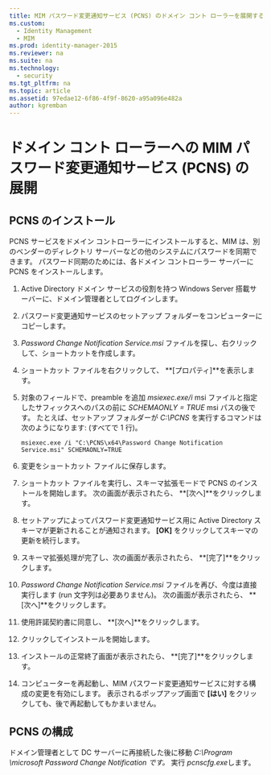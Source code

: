 ```yaml
---
title: MIM パスワード変更通知サービス (PCNS) のドメイン コント ローラーを展開する |Microsoft Identity Manager
ms.custom:
  - Identity Management
  - MIM
ms.prod: identity-manager-2015
ms.reviewer: na
ms.suite: na
ms.technology:
  - security
ms.tgt_pltfrm: na
ms.topic: article
ms.assetid: 97edae12-6f86-4f9f-8620-a95a096e482a
author: kgremban
---
```

# ドメイン コント ローラーへの MIM パスワード変更通知サービス (PCNS) の展開

## PCNS のインストール
PCNS サービスをドメイン コントローラーにインストールすると、MIM は、別のベンダーのディレクトリ サーバーなどの他のシステムにパスワードを同期できます。 パスワード同期のためには、各ドメイン コントローラー サーバーに PCNS をインストールします。

1.  Active Directory ドメイン サービスの役割を持つ Windows Server 搭載サーバーに、ドメイン管理者としてログインします。

2.  パスワード変更通知サービスのセットアップ フォルダーをコンピューターにコピーします。

3.   *Password Change Notification Service.msi* ファイルを探し、右クリックして、ショートカットを作成します。

4.  ショートカット ファイルを右クリックして、 **[プロパティ]**を表示します。

5.  対象のフィールドで、preamble を追加 *msiexec.exe/i* msi ファイルと指定したサフィックスへのパスの前に *SCHEMAONLY = TRUE* msi パスの後です。 たとえば、セットアップ フォルダーが *C:\PCNS* を実行するコマンドは次のようになります: (すべてで 1 行)。

    ```
    msiexec.exe /i "C:\PCNS\x64\Password Change Notification Service.msi" SCHEMAONLY=TRUE
    ```

6.  変更をショートカット ファイルに保存します。

7.  ショートカット ファイルを実行し、スキーマ拡張モードで PCNS のインストールを開始します。 次の画面が表示されたら、 **[次へ]**をクリックします。

8.  セットアップによってパスワード変更通知サービス用に Active Directory スキーマが更新されることが通知されます。  **[OK]** をクリックしてスキーマの更新を続行します。

9. スキーマ拡張処理が完了し、次の画面が表示されたら、 **[完了]**をクリックします。

10.  *Password Change Notification Service.msi* ファイルを再び、今度は直接実行します (run 文字列は必要ありません)。  次の画面が表示されたら、 **[次へ]**をクリックします。

11. 使用許諾契約書に同意し、 **[次へ]**をクリックします。

12. クリックしてインストールを開始します。

13. インストールの正常終了画面が表示されたら、 **[完了]**をクリックします。

14. コンピューターを再起動し、MIM パスワード変更通知サービスに対する構成の変更を有効にします。 表示されるポップアップ画面で **[はい]** をクリックしても、後で再起動してもかまいません。

## PCNS の構成
ドメイン管理者として DC サーバーに再接続した後に移動 *C:\Program \microsoft Password Change Notification です。* 実行 *pcnscfg.exe*します。


<!--HONumber=Mar16_HO3-->


